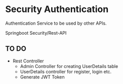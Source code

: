 # Security Authentication
Authentication Service to be used by other APIs.

Springboot Security/Rest-API


## TO DO
- Rest Controller
  - Admin Controller for creating UserDetails table
  - UserDetails controller for register, login etc.
  - Generate JWT Token
